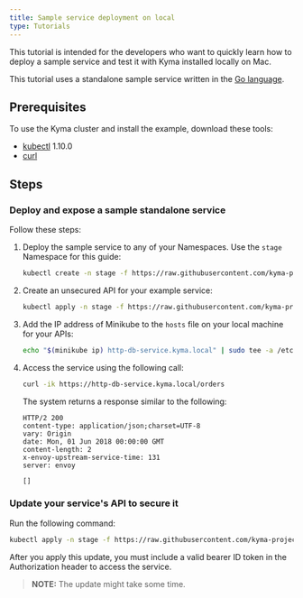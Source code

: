 ```yaml
---
title: Sample service deployment on local
type: Tutorials
---
```


This tutorial is intended for the developers who want to quickly learn how to deploy a sample service and test it with Kyma installed locally on Mac.

This tutorial uses a standalone sample service written in the [Go language](http://golang.org).

## Prerequisites

To use the Kyma cluster and install the example, download these tools:

- [kubectl](https://kubernetes.io/docs/tasks/tools/install-kubectl/) 1.10.0
- [curl](https://github.com/curl/curl)

## Steps

### Deploy and expose a sample standalone service

Follow these steps:

1. Deploy the sample service to any of your Namespaces. Use the `stage` Namespace for this guide:

   ```bash
   kubectl create -n stage -f https://raw.githubusercontent.com/kyma-project/examples/master/http-db-service/deployment/deployment.yaml
   ```

2. Create an unsecured API for your example service:

   ```bash
   kubectl apply -n stage -f https://raw.githubusercontent.com/kyma-project/examples/master/gateway/service/api-without-auth.yaml
   ```

3. Add the IP address of Minikube to the `hosts` file on your local machine for your APIs:

   ```bash
   echo "$(minikube ip) http-db-service.kyma.local" | sudo tee -a /etc/hosts
   ```

4. Access the service using the following call:

   ```bash
   curl -ik https://http-db-service.kyma.local/orders
   ```

   The system returns a response similar to the following:

   ```HTTP
   HTTP/2 200
   content-type: application/json;charset=UTF-8
   vary: Origin
   date: Mon, 01 Jun 2018 00:00:00 GMT
   content-length: 2
   x-envoy-upstream-service-time: 131
   server: envoy

   []
   ```

### Update your service's API to secure it

Run the following command:

   ```bash
   kubectl apply -n stage -f https://raw.githubusercontent.com/kyma-project/examples/master/gateway/service/api-with-auth.yaml
   ```

After you apply this update, you must include a valid bearer ID token in the Authorization header to access the service.

>**NOTE:** The update might take some time.
